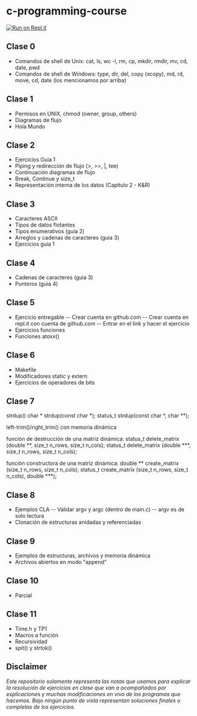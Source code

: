 # c-programming-course
[![Run on Repl.it](https://repl.it/badge/github/froasio/c-programming-course)](https://repl.it/github/froasio/c-programming-course)

## Clase 0
- Comandos de shell de Unix: cat, ls, wc -l, rm, cp, mkdir, rmdir, mv, cd, date, pwd
- Comandos de shell de Windows: type, dir, del, copy (xcopy), md, rd, move, cd, date (los mencionamos por arriba)

## Clase 1
- Permisos en UNIX, chmod (owner, group, others)
- Diagramas de flujo
- Hola Mundo

## Clase 2
- Ejercicios Guia 1
- Piping y redirección de flujo (>, >>, |, tee)
- Continuación diagramas de flujo 
- Break, Continue y size_t
- Representación interna de los datos (Capítulo 2 - K&R)

## Clase 3
- Caracteres ASCII
- Tipos de datos flotantes
- Tipos enumerativos (guia 2)
- Arreglos y cadenas de caracteres (guia 3)
- Ejercicios guia 1

## Clase 4
- Cadenas de caracteres (guia 3)
- Punteros (guia 4)

## Clase 5
- Ejercicio entregable
-- Crear cuenta en github.com
-- Crear cuenta en repl.it con cuenta de github.com
-- Entrar en el link y hacer el ejercicio
- Ejercicios funciones
- Funciones atoxx()

## Clase 6
- Makefile
- Modificadores static y extern
- Ejercicios de operadores de bits

## Clase 7

 strdup()
char * strdup(const char *);
status_t strdup(const char *, char \*\*);

 left-trim()/right_trim() con memoria dinámica

 función de destrucción de una matriz dinámica:
status_t delete_matrix (double \*\*, size_t n_rows, size_t n_cols);
status_t delete_matrix (double \*\*\*, size_t n_rows, size_t n_cols);

 función constructora de una matriz dinámica:
double \*\* create_matrix (size_t n_rows, size_t n_cols);
status_t create_matrix (size_t n_rows, size_t n_cols), double \*\*\*);

## Clase 8
- Ejemplos CLA
-- Validar argv y argc (dentro de main.c)
-- argv es de solo lectura
- Clonación de estructuras anidadas y referenciadas

## Clase 9
- Ejemplos de estructuras, archivos y memoria dinámica
- Archivos abiertos en modo "append"

## Clase 10
- Parcial

## Clase 11
- Time.h y TP1
- Macros a función
- Recursividad
- spit() y strtok()

## Disclaimer
*Este repositorio solamente representa las notas que usamos para explicar la resolución de ejercicios en clase que van a acompañados por explicaciones y muchas modificaciones en vivo de los programas que hacemos. Bajo ningún punto de vista representan soluciones finales o completas de los ejercicios.*

